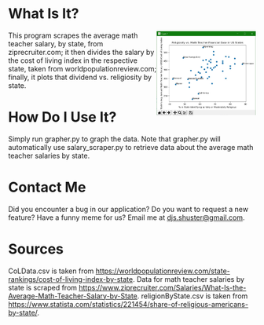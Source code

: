 # What Is It?
<img src="Images/screenshot.jpg" alt="example of graph output" width="40%" height="40%" align="right"/>
This program scrapes the average math teacher salary, by state, from ziprecruiter.com; it then divides the salary by the cost of living index in the respective state, taken from worldpopulationreview.com; finally, it plots that dividend vs. religiosity by state.

# How Do I Use It?
Simply run grapher.py to graph the data. Note that grapher.py will automatically use salary_scraper.py to retrieve data about the average math teacher salaries by state.

# Contact Me
Did you encounter a bug in our application? Do you want to request a new feature? Have a funny meme for us?
Email me at djs.shuster@gmail.com.

# Sources
CoLData.csv is taken from https://worldpopulationreview.com/state-rankings/cost-of-living-index-by-state.
Data for math teacher salaries by state is scraped from https://www.ziprecruiter.com/Salaries/What-Is-the-Average-Math-Teacher-Salary-by-State.
religionByState.csv is taken from https://www.statista.com/statistics/221454/share-of-religious-americans-by-state/.
